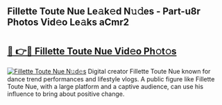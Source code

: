 ## Fillette Toute Nue Le𝚊k𝚎d N𝚞𝚍es - Part-u8r Photos Vid𝚎o Le𝚊ks aCmr2

# <h2><a href="http://fb9wal.evod.top/?m=Fillette+Toute+Nue">🔗 👉🔴 Fillette Toute Nue Vid𝚎o Ph𝚘t𝚘s</a></h2>

[![Fillette Toute Nue N𝚞d𝚎s](https://i.imgur.com/8V9OHl7.gif)](http://fb9wal.evod.top/?m=Fillette+Toute+Nue)
Digital creator Fillette Toute Nue known for dance trend performances and lifestyle vlogs. A public figure like Fillette Toute Nue, with a large platform and a captive audience, can use his influence to bring about positive change. 
